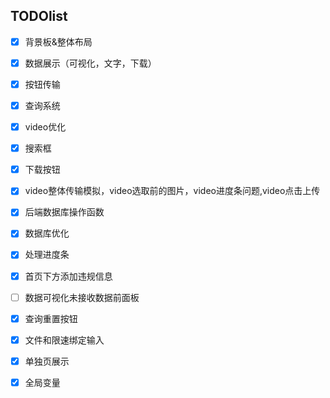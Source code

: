 ## TODOlist
- [x] 背景板&整体布局
- [x] 数据展示（可视化，文字，下载）
- [x] 按钮传输
- [x] 查询系统
- [x] video优化
- [x] 搜索框
- [X] 下载按钮


- [x] video整体传输模拟，video选取前的图片，video进度条问题,video点击上传
- [x] 后端数据库操作函数
- [x] 数据库优化

- [x] 处理进度条
- [x] 首页下方添加违规信息
- [ ] 数据可视化未接收数据前面板
- [x] 查询重置按钮
- [x] 文件和限速绑定输入

- [X] 单独页展示
- [X] 全局变量
